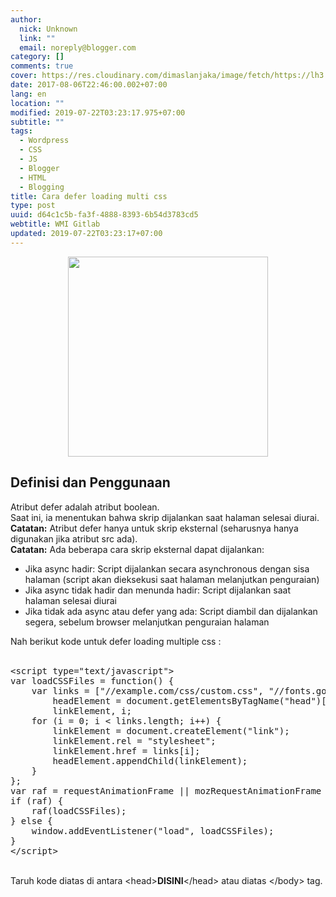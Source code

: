 ```yaml
---
author:
  nick: Unknown
  link: ""
  email: noreply@blogger.com
category: []
comments: true
cover: https://res.cloudinary.com/dimaslanjaka/image/fetch/https://lh3.googleusercontent.com/proxy/osOBUo2W1kAeTZxgpk8ucxEhICG8CgcH-6-x1tgh_Lxix6DZhYKY3HTQlsK63ZE9LLsWprBq83sOK4iqA9g1N_QAe53OJE0CALp9aT3CA6MYQfh_w8fpZyb_J1k6mOcngON_epxQsKM_lRE=w384-h384-nc
date: 2017-08-06T22:46:00.002+07:00
lang: en
location: ""
modified: 2019-07-22T03:23:17.975+07:00
subtitle: ""
tags:
  - Wordpress
  - CSS
  - JS
  - Blogger
  - HTML
  - Blogging
title: Cara defer loading multi css
type: post
uuid: d64c1c5b-fa3f-4888-8393-6b54d3783cd5
webtitle: WMI Gitlab
updated: 2019-07-22T03:23:17+07:00
---
```


<div class="separator" style="clear: both; text-align: center;"><a href="https://res.cloudinary.com/dimaslanjaka/image/fetch/https://lh3.googleusercontent.com/proxy/osOBUo2W1kAeTZxgpk8ucxEhICG8CgcH-6-x1tgh_Lxix6DZhYKY3HTQlsK63ZE9LLsWprBq83sOK4iqA9g1N_QAe53OJE0CALp9aT3CA6MYQfh_w8fpZyb_J1k6mOcngON_epxQsKM_lRE=w384-h384-nc" imageanchor="1" style="margin-left: 1em; margin-right: 1em;" rel="noopener noreferer nofollow"><img border="0" data-original-height="384" data-original-width="384" height="320" src="https://res.cloudinary.com/dimaslanjaka/image/fetch/https://lh3.googleusercontent.com/proxy/osOBUo2W1kAeTZxgpk8ucxEhICG8CgcH-6-x1tgh_Lxix6DZhYKY3HTQlsK63ZE9LLsWprBq83sOK4iqA9g1N_QAe53OJE0CALp9aT3CA6MYQfh_w8fpZyb_J1k6mOcngON_epxQsKM_lRE=w384-h384-nc" width="320"></a></div><h2>Definisi dan Penggunaan</h2>Atribut defer adalah atribut boolean.<br>Saat ini, ia menentukan bahwa skrip dijalankan saat halaman selesai diurai.<br><strong>Catatan:</strong> Atribut defer hanya untuk skrip eksternal (seharusnya hanya digunakan jika atribut src ada).<br><strong>Catatan:</strong> Ada beberapa cara skrip eksternal dapat dijalankan:<br><ul><li> Jika async hadir: Script dijalankan secara asynchronous dengan sisa halaman (script akan dieksekusi saat halaman melanjutkan penguraian) </li><li> Jika async tidak hadir dan menunda hadir: Script dijalankan saat halaman selesai diurai </li><li> Jika tidak ada async atau defer yang ada: Script diambil dan dijalankan segera, sebelum browser melanjutkan penguraian halaman </li></ul><div>Nah berikut kode untuk defer loading multiple css :</div><div><br></div><pre>&lt;script type="text/javascript"&gt;<br>var loadCSSFiles = function() {<br>    var links = ["//example.com/css/custom.css", "//fonts.googleapis.com/css?family=PT+Sans", "//maxcdn.bootstrapcdn.com/font-awesome/4.3.0/css/font-awesome.min.css"],<br>        headElement = document.getElementsByTagName("head")[0],<br>        linkElement, i;<br>    for (i = 0; i &lt; links.length; i++) {<br>        linkElement = document.createElement("link");<br>        linkElement.rel = "stylesheet";<br>        linkElement.href = links[i];<br>        headElement.appendChild(linkElement);<br>    }<br>};<br>var raf = requestAnimationFrame || mozRequestAnimationFrame || webkitRequestAnimationFrame || msRequestAnimationFrame;<br>if (raf) {<br>    raf(loadCSSFiles);<br>} else {<br>    window.addEventListener("load", loadCSSFiles);<br>}<br>&lt;/script&gt;</pre><br>Taruh kode diatas di antara &lt;head&gt;<b>DISINI</b>&lt;/head&gt; atau diatas &lt;/body&gt; tag.